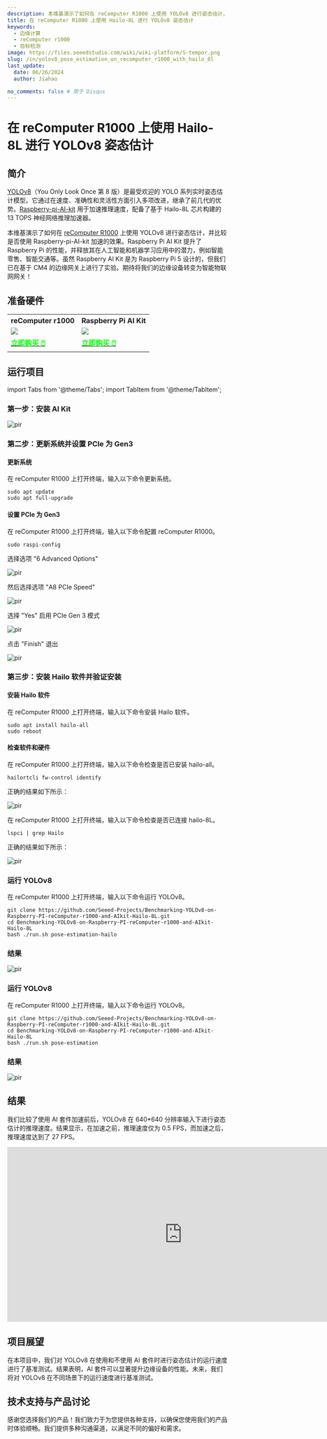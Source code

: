 ```yaml
---
description: 本维基演示了如何在 reComputer R1000 上使用 YOLOv8 进行姿态估计，并通过 Raspberry-pi-AI-kit 加速。
title: 在 reComputer R1000 上使用 Hailo-8L 进行 YOLOv8 姿态估计
keywords:
  - 边缘计算
  - reComputer r1000
  - 目标检测
image: https://files.seeedstudio.com/wiki/wiki-platform/S-tempor.png
slug: /cn/yolov8_pose_estimation_on_recomputer_r1000_with_hailo_8l
last_update:
  date: 06/26/2024
  author: Jiahao

no_comments: false # 用于 Disqus
---
```


# 在 reComputer R1000 上使用 Hailo-8L 进行 YOLOv8 姿态估计

## 简介

[YOLOv8](https://github.com/ultralytics/ultralytics)（You Only Look Once 第 8 版）是最受欢迎的 YOLO 系列实时姿态估计模型。它通过在速度、准确性和灵活性方面引入多项改进，继承了前几代的优势。[Raspberry-pi-AI-kit](https://www.seeedstudio.com/Raspberry-Pi-AI-Kit-p-5900.html) 用于加速推理速度，配备了基于 Hailo-8L 芯片构建的 13 TOPS 神经网络推理加速器。

本维基演示了如何在 [reComputer R1000](https://www.seeedstudio.com/reComputer-R1000-Series-Optional-Accessories.html) 上使用 YOLOv8 进行姿态估计，并比较是否使用 Raspberry-pi-AI-kit 加速的效果。Raspberry Pi AI Kit 提升了 Raspberry Pi 的性能，并释放其在人工智能和机器学习应用中的潜力，例如智能零售、智能交通等。虽然 Raspberry AI Kit 是为 Raspberry Pi 5 设计的，但我们已在基于 CM4 的边缘网关上进行了实验。期待将我们的边缘设备转变为智能物联网网关！

## 准备硬件

<div class="table-center">
	<table align="center">
	<tr>
		<th>reComputer r1000</th>
		<th>Raspberry Pi AI Kit</th>
	</tr>
    <tr>
      <td><div style={{textAlign:'center'}}><img src="https://media-cdn.seeedstudio.com/media/catalog/product/cache/bb49d3ec4ee05b6f018e93f896b8a25d/1/-/1-113991274-recomputer-r1025-10-0.jpg" style={{width:600, height:'auto'}}/></div></td>
	  <td><div style={{textAlign:'center'}}><img src="https://media-cdn.seeedstudio.com/media/catalog/product/cache/bb49d3ec4ee05b6f018e93f896b8a25d/1/-/1-113060086-raspberry-pi-ai-kit-45font.jpg" style={{width:600, height:'auto'}}/></div></td>
    </tr>
		<tr>
			<td><div class="get_one_now_container" style={{textAlign: 'center'}}>
				<a class="get_one_now_item" href="https://www.seeedstudio.com/reComputer-R1000-Series-Optional-Accessories.html" target="_blank" rel="noopener noreferrer">
				<strong><span><font color={'FFFFFF'} size={"4"}> 立即购买 🖱️</font></span></strong>
				</a>
			</div></td>
			<td><div class="get_one_now_container" style={{textAlign: 'center'}}>
				<a class="get_one_now_item" href="https://www.seeedstudio.com/Raspberry-Pi-AI-Kit-p-5900.html" target="_blank" rel="noopener noreferrer">
				<strong><span><font color={'FFFFFF'} size={"4"}> 立即购买 🖱️</font></span></strong>
				</a>
			</div></td>
		</tr>
	</table>
</div>

## 运行项目

import Tabs from '@theme/Tabs';
import TabItem from '@theme/TabItem';

<Tabs>
<TabItem value="方法 1" label="使用 Hailo-8L 运行">

### 第一步：安装 AI Kit 

<p style={{textAlign: 'center'}}><img src="https://files.seeedstudio.com/wiki/reComputer-R1000/YOLOV8/install_AIkit.gif" alt="pir" width={1000} height="auto"/></p>

### 第二步：更新系统并设置 PCIe 为 Gen3

#### 更新系统

在 reComputer R1000 上打开终端，输入以下命令更新系统。

```
sudo apt update
sudo apt full-upgrade
```
#### 设置 PCIe 为 Gen3

在 reComputer R1000 上打开终端，输入以下命令配置 reComputer R1000。

```
sudo raspi-config
```

选择选项 "6 Advanced Options"

<p style={{textAlign: 'center'}}><img src="https://files.seeedstudio.com/wiki/reComputer-R1000/YOLOV8/step1.png" alt="pir" width={1000} height="auto"/></p>

然后选择选项 "A8 PCIe Speed"

<p style={{textAlign: 'center'}}><img src="https://files.seeedstudio.com/wiki/reComputer-R1000/YOLOV8/step2.png" alt="pir" width={1000} height="auto"/></p>

选择 "Yes" 启用 PCIe Gen 3 模式

<p style={{textAlign: 'center'}}><img src="https://files.seeedstudio.com/wiki/reComputer-R1000/YOLOV8/step3.png" alt="pir" width={1000} height="auto"/></p>

点击 "Finish" 退出

<p style={{textAlign: 'center'}}><img src="https://files.seeedstudio.com/wiki/reComputer-R1000/YOLOV8/step4.png" alt="pir" width={1000} height="auto"/></p>

### 第三步：安装 Hailo 软件并验证安装

#### 安装 Hailo 软件

在 reComputer R1000 上打开终端，输入以下命令安装 Hailo 软件。

```
sudo apt install hailo-all
sudo reboot
```
#### 检查软件和硬件

在 reComputer R1000 上打开终端，输入以下命令检查是否已安装 hailo-all。

```
hailortcli fw-control identify
```

正确的结果如下所示：

<p style={{textAlign: 'center'}}><img src="https://files.seeedstudio.com/wiki/reComputer-R1000/YOLOV8/check_software.png" alt="pir" width={1000} height="auto"/></p>


在 reComputer R1000 上打开终端，输入以下命令检查是否已连接 hailo-8L。

```
lspci | grep Hailo
```

正确的结果如下所示：

<p style={{textAlign: 'center'}}><img src="https://files.seeedstudio.com/wiki/reComputer-R1000/YOLOV8/check_hardware.png" alt="pir" width={1000} height="auto"/></p>

### 运行 YOLOv8

在 reComputer R1000 上打开终端，输入以下命令运行 YOLOv8。

```
git clone https://github.com/Seeed-Projects/Benchmarking-YOLOv8-on-Raspberry-PI-reComputer-r1000-and-AIkit-Hailo-8L.git
cd Benchmarking-YOLOv8-on-Raspberry-PI-reComputer-r1000-and-AIkit-Hailo-8L
bash ./run.sh pose-estimation-hailo
```
### 结果

<p style={{textAlign: 'center'}}><img src="https://files.seeedstudio.com/wiki/reComputer-R1000/YOLOV8/YOLOv8-pose-estimation-with-AIkit.gif" alt="pir" width={1000} height="auto"/></p>
</TabItem>

<TabItem value="方法 2" label="不使用 Hailo-8L 运行">

### 运行 YOLOv8

在 reComputer R1000 上打开终端，输入以下命令运行 YOLOv8。

```
git clone https://github.com/Seeed-Projects/Benchmarking-YOLOv8-on-Raspberry-PI-reComputer-r1000-and-AIkit-Hailo-8L.git
cd Benchmarking-YOLOv8-on-Raspberry-PI-reComputer-r1000-and-AIkit-Hailo-8L
bash ./run.sh pose-estimation
```
### 结果

<p style={{textAlign: 'center'}}><img src="https://files.seeedstudio.com/wiki/reComputer-R1000/YOLOV8/YOLOv8-pose-estimation-without-AIkit.gif" alt="pir" width={1000} height="auto"/></p>
</TabItem>
</Tabs>


## 结果

我们比较了使用 AI 套件加速前后，YOLOv8 在 640*640 分辨率输入下进行姿态估计的推理速度。结果显示，在加速之前，推理速度仅为 0.5 FPS，而加速之后，推理速度达到了 27 FPS。

<div align="center">
<iframe width="800" height="400" src="https://www.youtube.com/embed/OwIrMppQzUU" title="Raspberry Pi AI: YOLOv8 Pose Estimation on reComputer R1000(CM4-powered Edge Gateway) with Hailo" frameborder="0" allow="accelerometer; autoplay; clipboard-write; encrypted-media; gyroscope; picture-in-picture; web-share" referrerpolicy="strict-origin-when-cross-origin" allowfullscreen></iframe>
</div>

## 项目展望

在本项目中，我们对 YOLOv8 在使用和不使用 AI 套件时进行姿态估计的运行速度进行了基准测试。结果表明，AI 套件可以显著提升边缘设备的性能。未来，我们将对 YOLOv8 在不同场景下的运行速度进行基准测试。

## 技术支持与产品讨论

感谢您选择我们的产品！我们致力于为您提供各种支持，以确保您使用我们的产品时体验顺畅。我们提供多种沟通渠道，以满足不同的偏好和需求。

<div class="button_tech_support_container">
<a href="https://forum.seeedstudio.com/" class="button_forum"></a> 
<a href="https://www.seeedstudio.com/contacts" class="button_email"></a>
</div>

<div class="button_tech_support_container">
<a href="https://discord.gg/eWkprNDMU7" class="button_discord"></a> 
<a href="https://github.com/Seeed-Studio/wiki-documents/discussions/69" class="button_discussion"></a>
</div>